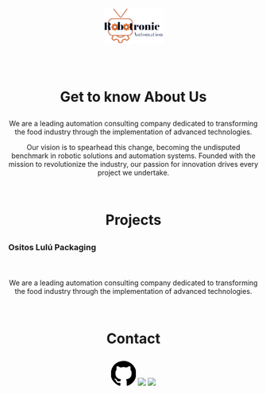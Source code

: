 <p align = "center">
	<img src="./assets/images/logo2_sin_fondo.png" width="120px">
</p>
<br><br>
<h1 align="center">
	<p> Get to know About Us </p>
	
</h1>
<p align = "center">We are a leading automation consulting company dedicated to transforming the food industry through the implementation of advanced technologies.</p>

<p align = "center">Our vision is to spearhead this change, becoming the undisputed benchmark in robotic solutions and automation systems. Founded with the mission to revolutionize the industry, our passion for innovation drives every project we undertake.</p>

<br>

<h1 align="center">
	<p> Projects </p>
	
</h1>
<h3 align="left">
	<p> Ositos Lulú Packaging </p>
	<br>
</h3>

<p align = "center">We are a leading automation consulting company dedicated to transforming the food industry through the implementation of advanced technologies.</p>

<br>

<h1 align="center">
	<p> Contact </p>
	
</h1>

<p align = "center">
	<img width="50px" src="./assets/images/github_logo.jpg" href="https://github.com/RobotronicAutomation/">
	<img width="50px" src="./assets/images/youtube_logo.jpg" href="https://www.youtube.com/@RobotronicAutomation">
	<img width="50px" src="./assets/images/instagram_logo.jpg" href="https://www.youtube.com/@RobotronicAutomation">
</p>

